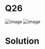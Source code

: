 # Q26
![image](https://github.com/user-attachments/assets/89f361c8-9fa8-4f5b-b1b2-7371f25fb116)
![image](https://github.com/user-attachments/assets/611057a1-f4c2-418a-8b73-584d90969252)
# Solution
